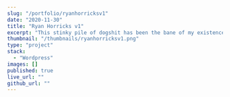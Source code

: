 ```yaml
---
slug: "/portfolio/ryanhorricksv1"
date: "2020-11-30"
title: "Ryan Horricks v1"
excerpt: "This stinky pile of dogshit has been the bane of my existence for years."
thumbnail: "/thumbnails/ryanhorricksv1.png"
type: "project"
stack:
  - "Wordpress"
images: []
published: true
live_url: ""
github_url: ""
---
```

